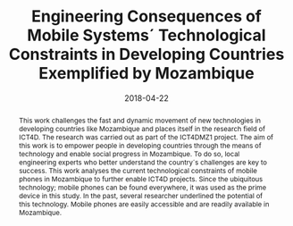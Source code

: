 ---
abstract: This work challenges the fast and dynamic movement of new technologies in
  developing countries like Mozambique and places itself in the research field of
  ICT4D. The research was carried out as part of the ICT4DMZ1 project. The aim of
  this work is to empower people in developing countries through the means of technology
  and enable social progress in Mozambique. To do so, local engineering experts who
  better understand the country´s challenges are key to success. This work analyses
  the current technological constraints of mobile phones in Mozambique to further
  enable ICT4D projects. Since the ubiquitous technology; mobile phones can be found
  everywhere, it was used as the prime device in this study. In the past, several
  researcher underlined the potential of this technology. Mobile phones are easily
  accessible and are readily available in Mozambique.
authors:
- Paul Spiesberger
- Stefan Kuschnigg
- Thomas Grechenig
date: '2018-04-22'
featured: false
links:
- name: Publik
  url: https://publik.tuwien.ac.at/showentry.php?ID=278491&lang=2
publication_types:
- '1'
publishDate: '2018-04-22'
specifics: 'Vortrag: 2018 IFIP WG 9.4 European Regional Conference on the Social Implications
  of Computers in Developing Countries, Tirana, Albanien; 22.04.2018 - 24.04.2018;
  in: "Proceedings of the 2018 IFIP WG 9.4 European Regional Conference on the Social
  Implications of Computers in Developing Countries", Ifip Aict, London (2018), ISBN:
  978-1-78926-343-5; S. 39 - 41.'
title: Engineering Consequences of Mobile Systems´ Technological Constraints in Developing
  Countries Exemplified by Mozambique
url_pdf: ''
---